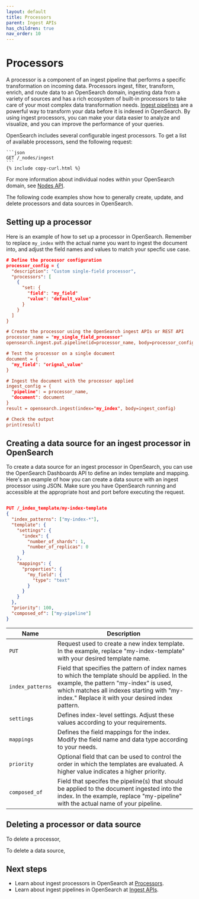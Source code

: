 ```yaml
---
layout: default
title: Processors
parent: Ingest APIs
has_children: true
nav_order: 10
---
```


# Processors

A processor is a component of an ingest pipeline that performs a specific transformation on incoming data. Processors ingest, filter, transform, enrich, and route data to an OpenSearch domain, ingesting data from a variety of sources and has a rich ecosystem of built-in processors to take care of your most complex data transformation needs. [Ingest pipelines]({{site.url}}{{site.baseurl}}/api-reference/ingest-apis/index/) are a powerful way to transform your data before it is indexed in OpenSearch. By using ingest processors, you can make your data easier to analyze and visualize, and you can improve the performance of your queries. 

OpenSearch includes several configurable ingest processors. To get a list of available processors, send the following request:

````
```json
GET /_nodes/ingest
```
{% include copy-curl.html %}
````

For more information about individual nodes within your OpenSearch domain, see [Nodes API]({{site.url}}{{site.baseurl}}/api-reference/nodes-apis/nodes-info/). 

The following code examples show how to generally create, update, and delete processors and data sources in OpenSearch.

## Setting up a processor

Here is an example of how to set up a processor in OpenSearch. Remember to replace `my_index` with the actual name you want to ingest the document into, and adjust the field names and values to match your specfic use case. 

```json
# Define the processor configuration
processor_config = {
  "description": "Custom single-field processor", 
  "processors": [
    {
      "set: {
        "field": "my_field"
        "value": "default_value"
      }
    }
  ]
}

# Create the processor using the OpenSearch ingest APIs or REST API
processor_name = "my_single_field_processor"
opensearch.ingest.put.pipeline(id=processor_name, body=processor_config)

# Test the processor on a single document
document = {
  "my_field": "orignal_value"
}

# Ingest the document with the processor applied
ingest_config = {
  "pipeline": = processor_name,
  "document": document
}
result = opensearch.ingest(index="my_index", body=ingest_config)

# Check the output
print(result)
```

## Creating a data source for an ingest processor in OpenSearch

To create a data source for an ingest processor in OpenSearch, you can use the OpenSearch Dashboards API to define an index template and mapping. Here's an example of how you can create a data source with an ingest processor using JSON. Make sure you have OpenSearch running and accessible at the appropriate host and port before executing the request.

```json

PUT /_index_template/my-index-template
{
  "index_patterns": ["my-index-*"],
  "template": {
    "settings": {
      "index": {
        "number_of_shards": 1,
        "number_of_replicas": 0
      }
    },
    "mappings": {
      "properties": {
        "my_field": {
          "type": "text"
        }
      }
    }
  },
  "priority": 100,
  "composed_of": ["my-pipeline"]
}
```

| Name | Description |
|------|-------------|
| `PUT` | Request used to create a new index template. In the example, replace "my-index-template" with your desired template name. |
| `index_patterns` | Field that specifies the pattern of index names to which the template should be applied. In the example, the pattern "my-index" is used, which matches all indexes starting with "my-index." Replace it with your desired index pattern. |
|`settings` | Defines index-level settings. Adjust these values according to your requirements. |
| `mappings` | Defines the field mappings for the index. Modify the field name and data type according to your needs. |
|`priority` | Optional field that can be used to control the order in which the templates are evaluated. A higher value indicates a higher priority. | 
| `composed_of` | Field that specifes the pipeline(s) that should be applied to the document ingested into the index. In the example, replace "my-pipeline" with the actual name of your pipeline. |

## Deleting a processor or data source

To delete a processor, <insert-how-to-text> 

<SME insert example code>

To delete a data source, <insert-how-to-text> 

<SME insert example code>

## Next steps

- Learn about ingest processors in OpenSearch at [Processors]({{site.url}}{{site.baseurl}}/api-reference/ingest-apis/processors/).
- Learn about ingest pipelines in OpenSearch at [Ingest APIs]({{site.url}}{{site.baseurl}}/api-reference/ingest-apis/index/).

